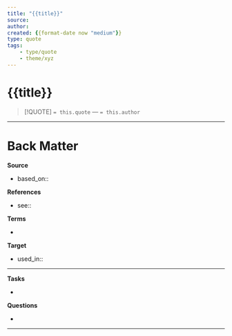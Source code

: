 ```yaml
---
title: "{{title}}"
source:
author:
created: {{format-date now "medium"}}
type: quote
tags: 
    - type/quote 
    - theme/xyz
---
```

# {{title}}

<!-- Quote and author from frontmatter goes here. Also used for Dataview list of quotes. -->

> [!QUOTE]
>  `= this.quote`
>  — `= this.author`




---
# Back Matter

**Source**
<!-- Always keep a link to the source- --> 
- based_on::

**References**
<!-- Links to pages not referenced in the content. see: [[related note]] because <reason> -->
- see:: 

**Terms**
<!-- Links to definition pages. -->
- 

**Target**
<!-- Link to project note or externaly published content. -->
- used_in::

---
**Tasks**
<!-- What remains to be done with this note? --> 
- 

**Questions**
<!-- What remains for you to consider? --> 
- 

---
